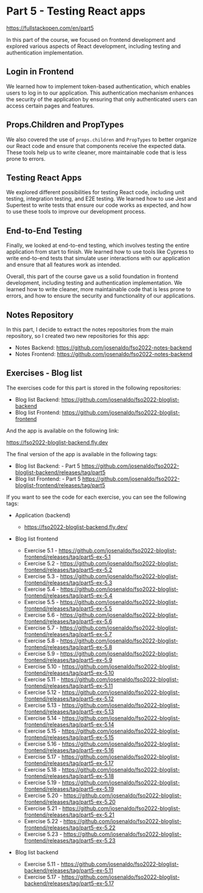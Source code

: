 # Part 5 - Testing React apps

<https://fullstackopen.com/en/part5>

In this part of the course, we focused on frontend development and explored various aspects of React development, including testing and authentication implementation.

## Login in Frontend

We learned how to implement token-based authentication, which enables users to log in to our application. This authentication mechanism enhances the security of the application by ensuring that only authenticated users can access certain pages and features.

## Props.Children and PropTypes

We also covered the use of `props.children` and `PropTypes` to better organize our React code and ensure that components receive the expected data. These tools help us to write cleaner, more maintainable code that is less prone to errors.

## Testing React Apps

We explored different possibilities for testing React code, including unit testing, integration testing, and E2E testing. We learned how to use Jest and Supertest to write tests that ensure our code works as expected, and how to use these tools to improve our development process.

## End-to-End Testing

Finally, we looked at end-to-end testing, which involves testing the entire application from start to finish. We learned how to use tools like Cypress to write end-to-end tests that simulate user interactions with our application and ensure that all features work as intended.

Overall, this part of the course gave us a solid foundation in frontend development, including testing and authentication implementation. We learned how to write cleaner, more maintainable code that is less prone to errors, and how to ensure the security and functionality of our applications.

## Notes Repository

In this part, I decide to extract the notes repositories from the main repository, so I created two new repositories for this app:

- Notes Backend: <https://github.com/josenaldo/fso2022-notes-backend>
- Notes Frontend: <https://github.com/josenaldo/fso2022-notes-backend>

## Exercises - Blog list

The exercises code for this part is stored in the following repositories:

- Blog list Backend: <https://github.com/josenaldo/fso2022-bloglist-backend>
- Blog list Frontend: <https://github.com/josenaldo/fso2022-bloglist-frontend>

And the app is available on the following link:

<https://fso2022-bloglist-backend.fly.dev>

The final version of the app is available in the following tags:

- Blog list Backend: - Part 5 <https://github.com/josenaldo/fso2022-bloglist-backend/releases/tag/part5>
- Blog list Frontend: - Part 5 <https://github.com/josenaldo/fso2022-bloglist-frontend/releases/tag/part5>

If you want to see the code for each exercise, you can see the following tags:

- Application (backend)
  - <https://fso2022-bloglist-backend.fly.dev/>

- Blog list frontend
  - Exercise 5.1 - <https://github.com/josenaldo/fso2022-bloglist-frontend/releases/tag/part5-ex-5.1>
  - Exercise 5.2 - <https://github.com/josenaldo/fso2022-bloglist-frontend/releases/tag/part5-ex-5.2>
  - Exercise 5.3 - <https://github.com/josenaldo/fso2022-bloglist-frontend/releases/tag/part5-ex-5.3>
  - Exercise 5.4 - <https://github.com/josenaldo/fso2022-bloglist-frontend/releases/tag/part5-ex-5.4>
  - Exercise 5.5 - <https://github.com/josenaldo/fso2022-bloglist-frontend/releases/tag/part5-ex-5.5>
  - Exercise 5.6 - <https://github.com/josenaldo/fso2022-bloglist-frontend/releases/tag/part5-ex-5.6>
  - Exercise 5.7 - <https://github.com/josenaldo/fso2022-bloglist-frontend/releases/tag/part5-ex-5.7>
  - Exercise 5.8 - <https://github.com/josenaldo/fso2022-bloglist-frontend/releases/tag/part5-ex-5.8>
  - Exercise 5.9 - <https://github.com/josenaldo/fso2022-bloglist-frontend/releases/tag/part5-ex-5.9>
  - Exercise 5.10 - <https://github.com/josenaldo/fso2022-bloglist-frontend/releases/tag/part5-ex-5.10>
  - Exercise 5.11 - <https://github.com/josenaldo/fso2022-bloglist-frontend/releases/tag/part5-ex-5.11>
  - Exercise 5.12 - <https://github.com/josenaldo/fso2022-bloglist-frontend/releases/tag/part5-ex-5.12>
  - Exercise 5.13 - <https://github.com/josenaldo/fso2022-bloglist-frontend/releases/tag/part5-ex-5.13>
  - Exercise 5.14 - <https://github.com/josenaldo/fso2022-bloglist-frontend/releases/tag/part5-ex-5.14>
  - Exercise 5.15 - <https://github.com/josenaldo/fso2022-bloglist-frontend/releases/tag/part5-ex-5.15>
  - Exercise 5.16 - <https://github.com/josenaldo/fso2022-bloglist-frontend/releases/tag/part5-ex-5.16>
  - Exercise 5.17 - <https://github.com/josenaldo/fso2022-bloglist-frontend/releases/tag/part5-ex-5.17>
  - Exercise 5.18 - <https://github.com/josenaldo/fso2022-bloglist-frontend/releases/tag/part5-ex-5.18>
  - Exercise 5.19 - <https://github.com/josenaldo/fso2022-bloglist-frontend/releases/tag/part5-ex-5.19>
  - Exercise 5.20 - <https://github.com/josenaldo/fso2022-bloglist-frontend/releases/tag/part5-ex-5.20>
  - Exercise 5.21 - <https://github.com/josenaldo/fso2022-bloglist-frontend/releases/tag/part5-ex-5.21>
  - Exercise 5.22 - <https://github.com/josenaldo/fso2022-bloglist-frontend/releases/tag/part5-ex-5.22>
  - Exercise 5.23 - <https://github.com/josenaldo/fso2022-bloglist-frontend/releases/tag/part5-ex-5.23>

- Blog list backend
  - Exercise 5.11 - <https://github.com/josenaldo/fso2022-bloglist-backend/releases/tag/part5-ex-5.11>
  - Exercise 5.17 - <https://github.com/josenaldo/fso2022-bloglist-backend/releases/tag/part5-ex-5.17>
